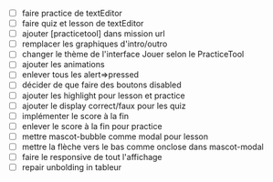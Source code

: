 - [ ] faire practice de textEditor
- [ ] faire quiz et lesson de textEditor
- [ ] ajouter [practicetool] dans mission url
- [ ] remplacer les graphiques d'intro/outro
- [ ] changer le thème de l'interface Jouer selon le PracticeTool
- [ ] ajouter les animations
- [ ] enlever tous les alert=>pressed
- [ ] décider de que faire des boutons disabled
- [ ] ajouter les highlight pour lesson et practice
- [ ] ajouter le display correct/faux pour les quiz
- [ ] implémenter le score à la fin
- [ ] enlever le score à la fin pour practice
- [ ] mettre mascot-bubble comme modal pour lesson
- [ ] mettre la flèche vers le bas comme onclose dans mascot-modal
- [ ] faire le responsive de tout l'affichage
- [ ] repair unbolding in tableur
